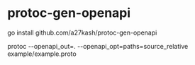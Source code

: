 # protoc-gen-openapi

go install github.com/a27kash/protoc-gen-openapi

protoc --openapi_out=. --openapi_opt=paths=source_relative example/example.proto
